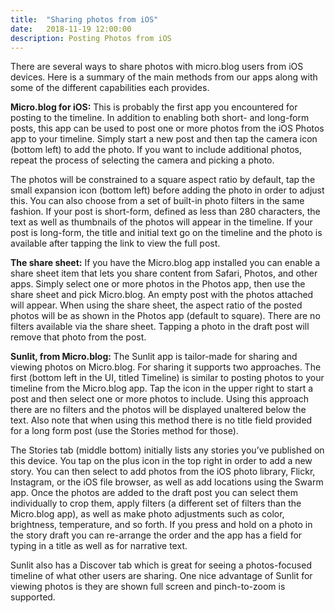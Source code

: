 ```yaml
---
title:  "Sharing photos from iOS"
date:   2018-11-19 12:00:00
description: Posting Photos from iOS
---
```


There are several ways to share photos with micro.blog users from iOS devices. Here is a summary of the main methods from our apps along with some of the different capabilities each provides.

**Micro.blog for iOS:** This is probably the first app you encountered for posting to the timeline. In addition to enabling both short- and long-form posts, this app can be used to post one or more photos from the iOS Photos app to your timeline. Simply start a new post and then tap the camera icon (bottom left) to add the photo. If you want to include additional photos, repeat the process of selecting the camera and picking a photo.

The photos will be constrained to a square aspect ratio by default, tap the small expansion icon (bottom left) before adding the photo in order to adjust this. You can also choose from a set of built-in photo filters in the same fashion. If your post is short-form, defined as less than 280 characters, the text as well as thumbnails of the photos will appear in the timeline. If your post is long-form, the title and initial text go on the timeline and the photo is available after tapping the link to view the full post.

**The share sheet:** If you have the Micro.blog app installed you can enable a share sheet item that lets you share content from Safari, Photos, and other apps. Simply select one or more photos in the Photos app, then use the share sheet and pick Micro.blog. An empty post with the photos attached will appear. When using the share sheet, the aspect ratio of the posted photos will be as shown in the Photos app (default to square). There are no filters available via the share sheet. Tapping a photo in the draft post will remove that photo from the post.

**Sunlit, from Micro.blog:** The Sunlit app is tailor-made for sharing and viewing photos on Micro.blog. For sharing it supports two approaches. The first (bottom left in the UI, titled Timeline) is similar to posting photos to your timeline from the Micro.blog app. Tap the icon in the upper right to start a post and then select one or more photos to include. Using this approach there are no filters and the photos will be displayed unaltered below the text. Also note that when using this method there is no title field provided for a long form post (use the Stories method for those).

The Stories tab (middle bottom) initially lists any stories you’ve published on this device. You tap on the plus icon in the top right in order to add a new story. You can then select to add photos from the iOS photo library, Flickr, Instagram, or the iOS file browser, as well as add locations using the Swarm app. Once the photos are added to the draft post you can select them individually to crop them, apply filters (a different set of filters than the Micro.blog app), as well as make photo adjustments such as color, brightness, temperature, and so forth. If you press and hold on a photo in the story draft you can re-arrange the order and the app has a field for typing in a title as well as for narrative text.

Sunlit also has a Discover tab which is great for seeing a photos-focused timeline of what other users are sharing. One nice advantage of Sunlit for viewing photos is they are shown full screen and pinch-to-zoom is supported.